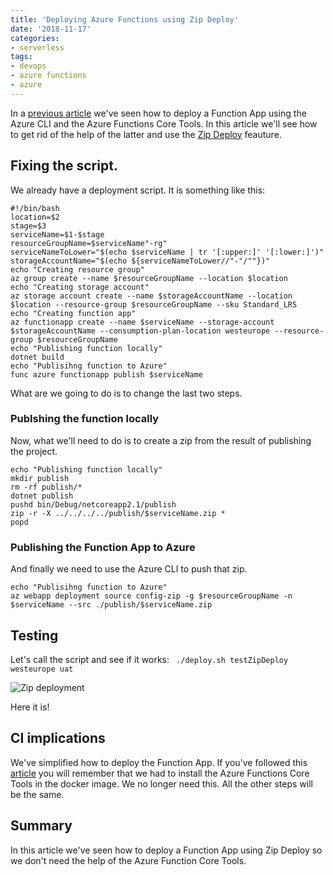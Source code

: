 ```yaml
---
title: 'Deploying Azure Functions using Zip Deploy'
date: '2018-11-17'
categories:
- serverless
tags:
- devops
- azure functions
- azure
---
```


In a [previous article]() we've seen how to deploy a Function App using the Azure CLI and the Azure Functions Core Tools. In this article we'll see how to get rid of the help of the latter and use the [Zip Deploy](https://docs.microsoft.com/en-us/azure/azure-functions/deployment-zip-push) feauture.

## Fixing the script.
We already have a deployment script. It is something like this:
```
#!/bin/bash
location=$2
stage=$3
serviceName=$1-$stage
resourceGroupName=$serviceName"-rg"
serviceNameToLower="$(echo $serviceName | tr '[:upper:]' '[:lower:]')"
storageAccountName="$(echo ${serviceNameToLower//"-"/""})"
echo "Creating resource group"
az group create --name $resourceGroupName --location $location
echo "Creating storage account"
az storage account create --name $storageAccountName --location $location --resource-group $resourceGroupName --sku Standard_LRS
echo "Creating function app"
az functionapp create --name $serviceName --storage-account $storageAccountName --consumption-plan-location westeurope --resource-group $resourceGroupName
echo "Publishing function locally"
dotnet build
echo "Publisihng function to Azure"
func azure functionapp publish $serviceName
```

What are we going to do is to change the last two steps.

### Publshing the function locally
Now, what we'll need to do is to create a zip from the result of publishing the project. 
```
echo "Publishing function locally"
mkdir publish
rm -rf publish/*
dotnet publish
pushd bin/Debug/netcoreapp2.1/publish
zip -r -X ../../../../publish/$serviceName.zip *
popd
```

### Publishing the Function App to Azure
And finally we need to use the Azure CLI to push that zip.
```
echo "Publisihng function to Azure"
az webapp deployment source config-zip -g $resourceGroupName -n $serviceName --src ./publish/$serviceName.zip
```

## Testing
Let's call the script and see if it works:
` ./deploy.sh testZipDeploy westeurope uat`

![Zip deployment](images/ZipDeploy.png)

Here it is!

## CI implications
We've simplified how to deploy the Function App. If you've followed this [article](http://vgaltes.com/post/deploying-azure-functions-using-cirecleci/) you will remember that we had to install the Azure Functions Core Tools in the docker image. We no longer need this. All the other steps will be the same.


## Summary
In this article we've seen how to deploy a Function App using Zip Deploy so we don't need the help of the Azure Function Core Tools.

